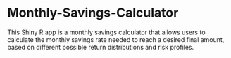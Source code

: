 # Monthly-Savings-Calculator
This Shiny R app is a monthly savings calculator that allows users to calculate the monthly savings rate needed to reach a desired final amount, based on different possible return distributions and risk profiles.
